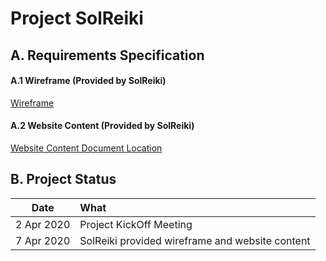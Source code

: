 # Project SolReiki

## A. Requirements Specification
#### A.1 Wireframe (Provided by SolReiki)
[Wireframe](https://github.com/codesydney/solreiki/wiki/SolReiki-Wireframe)

#### A.2 Website Content (Provided by SolReiki)
[Website Content Document Location](https://drive.google.com/file/d/1WEFu9kTbXuF4rlGH-KcS2i7Ea_KDDrT4/view?usp=sharing)

## B. Project Status
| Date          | What                                                           |
| ------------- |:---------------------------------------------------------------|
| 2 Apr 2020    | Project KickOff Meeting                                        |
| 7 Apr 2020    | SolReiki provided wireframe and website content|
